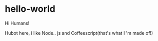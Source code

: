 # hello-world

Hi Humans!

Hubot here, i like Node.. js and Coffeescript(that's what I 'm made of!)
